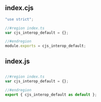 ## index.cjs

```cjs
"use strict";

//#region index.ts
var cjs_interop_default = {};

//#endregion
module.exports = cjs_interop_default;
```
## index.js

```js

//#region index.ts
var cjs_interop_default = {};

//#endregion
export { cjs_interop_default as default };
```